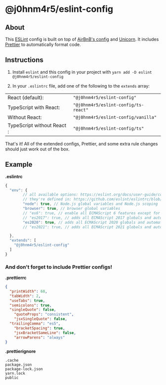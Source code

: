 # @j0hnm4r5/eslint-config

## About

This [ESLint](https://eslint.org/) config is built on top of [AirBnB's config](https://www.npmjs.com/package/eslint-config-airbnb) and [Unicorn](https://www.npmjs.com/package/eslint-plugin-unicorn). It includes [Prettier](https://prettier.io/) to automatically format code.

## Instructions

1. Install `eslint` and this config in your project with `yarn add -D eslint @j0hnm4r5/eslint-config`

2. In your `.eslintrc` file, add one of the following to the `extends` array:

|   |   |
|---|---|
| React (default): | `"@j0hnm4r5/eslint-config"` |
| TypeScript with React: | `"@j0hnm4r5/eslint-config/ts-react"` |
| Without React: | `"@j0hnm4r5/eslint-config/vanilla"` |
| TypeScript without React : | `"@j0hnm4r5/eslint-config/ts"` |


That's it! All of the extended configs, Prettier, and some extra rule changes should just work out of the box.

## Example

**.eslintrc**
```js
{
  "env": {
		// all available options: https://eslint.org/docs/user-guide/configuring#specifying-environments
		// they're defined in: https://github.com/eslint/eslintrc/blob/main/conf/environments.js
		"node": true, // Node.js global variables and Node.js scoping
		"browser": true, // browser global variables
		// "es6": true, // enable all ECMAScript 6 features except for modules and automatically sets the ecmaVersion parser option to 6
		// "es2017": true, // adds all ECMAScript 2017 globals and automatically sets the ecmaVersion parser option to 8
		"es2020": true, // adds all ECMAScript 2020 globals and automatically sets the ecmaVersion parser option to 11
		// "es2021": true, // adds all ECMAScript 2021 globals and automatically sets the ecmaVersion parser option to 12

  },
  "extends": [
    "@j0hnm4r5/eslint-config"
  ]
}
```

### And don't forget to include Prettier configs!

**.prettierrc**
```json
{
  "printWidth": 68,
  "tabWidth": 2,
  "useTabs": true,
  "semicolons": true,
  "singleQuote": false,
	"quoteProps": "consistent",
	"jsxSingleQuote": false,
  "trailingComma": "es5",
	"bracketSpacing": true,
	"jsxBracketSameLine": false,
	"arrowParens": "always"
}
```

**.prettierignore**
```
.cache
package.json
package-lock.json
yarn.lock
public
```

